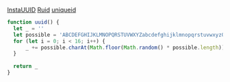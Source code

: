 [InstaUUID](https://github.com/therne/instauuid)
[Ruid](https://github.com/trekjs/ruid)
[uniqueid](https://github.com/jonschlinkert/uniqueid)

```javascript
function uuid() {
  let _ = ''
  let possible = 'ABCDEFGHIJKLMNOPQRSTUVWXYZabcdefghijklmnopqrstuvwxyz0123456789'
  for (let i = 0; i < 16; i++) {
      _ += possible.charAt(Math.floor(Math.random() * possible.length))
  }
  
  return _
}
```